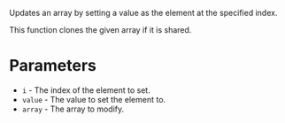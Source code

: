 Updates an array by setting a value as the element at the specified index.

This function clones the given array if it is shared.

# Parameters

* `i` - The index of the element to set.
* `value` - The value to set the element to.
* `array` - The array to modify.